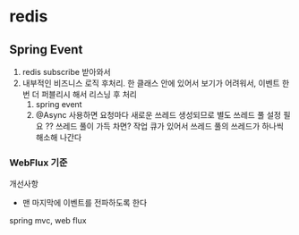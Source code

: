 # redis

## Spring Event

1. redis subscribe 받아와서
2. 내부적인 비즈니스 로직 후처리. 한 클래스 안에 있어서 보기가 어려워서, 이벤트 한번 더 퍼블리시 해서 리스닝 후 처리
   1. spring event
   2. @Async 사용하면 요청마다 새로운 쓰레드 생성되므로 별도 쓰레드 풀 설정 필요
      ?? 쓰레드 풀이 가득 차면? 작업 큐가 있어서 쓰레드 풀의 쓰레드가 하나씩 해소해 나간다

### WebFlux 기준

개선사항
- 맨 마지막에 이벤트를 전파하도록 한다

spring mvc, web flux